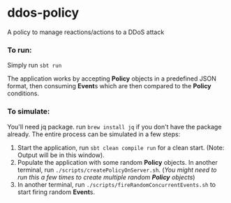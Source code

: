 # ddos-policy

A policy to manage reactions/actions to a DDoS attack

### To run:

Simply run `sbt run`

The application works by accepting **Policy** objects in a predefined JSON format, then consuming **Event**s which are then compared to the **Policy** conditions.

### To simulate:

You'll need jq package. run `brew install jq` if you don't have the package already.
The entire process can be simulated in a few steps:

1. Start the application, run `sbt clean compile run` for a clean start. (Note: Output will be in this window).
2. Populate the application with some random **Policy** objects. In another terminal, run `./scripts/createPolicyOnServer.sh`. (*You might need to run this a few times to create multiple random **Policy** objects*)
3. In another terminal, run `./scripts/fireRandomConcurrentEvents.sh` to start firing random **Event**s. 
